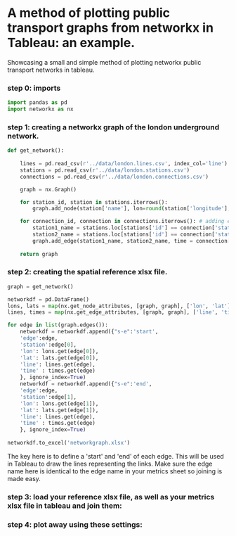# A method of plotting public transport graphs from networkx in Tableau: an example.
Showcasing a small and simple method of plotting networkx public transport networks in tableau.

### step 0: imports
```python
import pandas as pd
import networkx as nx
```

### step 1: creating a networkx graph of the london underground network.

```python
def get_network(): 
    
    lines = pd.read_csv(r'../data/london.lines.csv', index_col='line')
    stations = pd.read_csv(r'../data/london.stations.csv')
    connections = pd.read_csv(r'../data/london.connections.csv')

    graph = nx.Graph()

    for station_id, station in stations.iterrows():
        graph.add_node(station['name'], lon=round(station['longitude'],4), lat=round(station['latitude'],4), s_id=station['id'])

    for connection_id, connection in connections.iterrows(): # adding edges to the network using the station names in the connections csv, and adding time estimates. 
        station1_name = stations.loc[stations['id'] == connection['station1'],'name'].item()
        station2_name = stations.loc[stations['id'] == connection['station2'],'name'].item()
        graph.add_edge(station1_name, station2_name, time = connection['time'], line = lines.loc[connection['line'], 'name'])
        
    return graph
```

### step 2: creating the spatial reference xlsx file.

```python
graph = get_network()

networkdf = pd.DataFrame()
lons, lats = map(nx.get_node_attributes, [graph, graph], ['lon', 'lat'])
lines, times = map(nx.get_edge_attributes, [graph, graph], ['line', 'time'])

for edge in list(graph.edges()):
    networkdf = networkdf.append({"s-e":'start', 
    'edge':edge, 
    'station':edge[0], 
    'lon': lons.get(edge[0]),
    'lat': lats.get(edge[0]),
    'line': lines.get(edge),
    'time' : times.get(edge)
    }, ignore_index=True)
    networkdf = networkdf.append({"s-e":'end', 
    'edge':edge, 
    'station':edge[1], 
    'lon': lons.get(edge[1]),
    'lat': lats.get(edge[1]),
    'line': lines.get(edge),
    'time' : times.get(edge)
    }, ignore_index=True)   
    
networkdf.to_excel('networkgraph.xlsx')    
```
The key here is to define a 'start' and 'end' of each edge. This will be used in Tableau to draw the lines representing the links. Make sure the edge name here is identical to the edge name in your metrics sheet so joining is made easy. 

### step 3: load your reference xlsx file, as well as your metrics xlsx file in tableau and join them: 


### step 4: plot away using these settings: 


